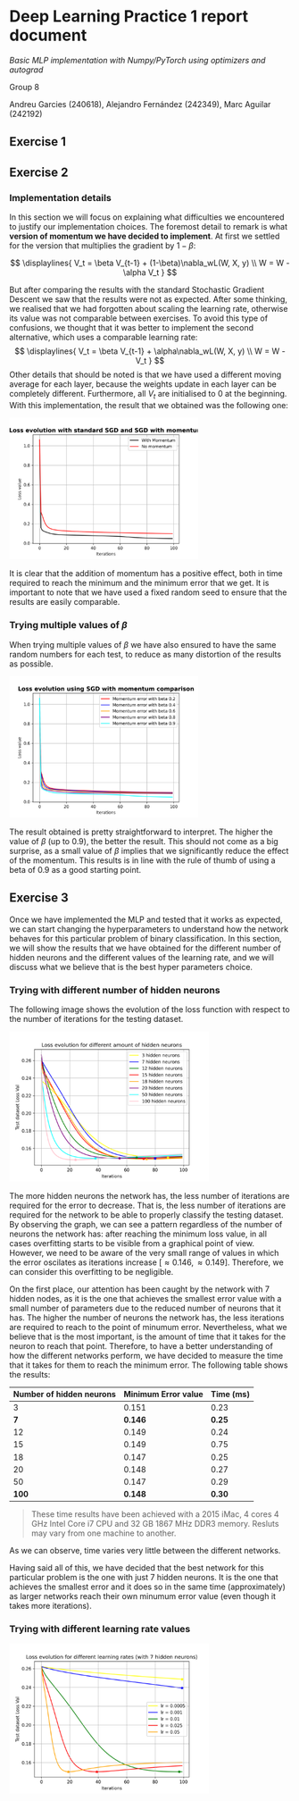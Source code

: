 # Deep Learning Practice 1 report document

*Basic MLP implementation with Numpy/PyTorch using optimizers and autograd*

Group 8

Andreu Garcies (240618), Alejandro Fernández (242349), Marc Aguilar (242192)

## Exercise 1

## Exercise 2

### Implementation details

In this section we will focus on explaining what difficulties we encountered to justify our implementation choices. The foremost detail to remark is what **version of momentum we have decided to implement**. At first we settled for the version that multiplies the gradient by $1 - \beta$:

$$
\displaylines{
V_t = \beta V_{t-1} + (1-\beta)\nabla_wL(W, X, y) \\
W = W - \alpha V_t
}
$$

But after comparing the results with the standard Stochastic Gradient Descent we saw that the results were not as expected. After some thinking, we realised that we had forgotten about scaling the learning rate, otherwise its value was not comparable between exercises. To avoid this type of confusions, we thought that it was better to implement the second alternative, which uses a comparable learning rate:
$$
\displaylines{
V_t = \beta V_{t-1} + \alpha\nabla_wL(W, X, y) \\
W = W - V_t
}
$$
Other details that should be noted is that we have used a different moving average for each layer, because the weights update in each layer can be completely different. Furthermore, all $V_t$ are initialised to $0$ at the beginning. With this implementation, the result that we obtained was the following one:

<img src="Results/fig6.png" alt="fig6" style="zoom: 33%;" />

It is clear that the addition of momentum has a positive effect, both in time required to reach the minimum and the minimum error that we get. It is important to note that we have used a fixed random seed to ensure that the results are easily comparable.

### Trying multiple values of $\beta$

When trying multiple values of $\beta$ we have also ensured to have the same random numbers for each test, to reduce as many distortion of the results as possible.

<img src="Results/fig7.png" alt="fig7" style="zoom:33%;" />

The result obtained is pretty straightforward to interpret. The higher the value of $\beta$ (up to $0.9$), the better the result. This should not come as a big surprise, as a small value of $\beta$ implies that we significantly reduce the effect of the momentum. This results is in line with the rule of thumb of using a beta of $0.9$ as a good starting point.

## Exercise 3

Once we have implemented the MLP and tested that it works as expected, we can start changing the hyperparameters to understand how the network behaves for this particular problem of binary classification. In this section, we will show the results that we have obtained for the different number of hidden neurons and the different values of the learning rate, and we will discuss  what we believe that is the best hyper parameters choice.

### Trying with different number of hidden neurons

The following image shows the evolution of the loss function with respect to the number of iterations for the testing dataset.

<img src="Results/fig9.png" alt="fig9" style="zoom:35%;" />

The more hidden neurons the network has, the less number of iterations are required for the error to decrease. That is, the less number of iterations are required for the network to be able to properly classify the testing dataset. By observing the graph, we can see a pattern regardless of the number of neurons the network has: after reaching the minimum loss value, in all cases overfitting starts to be visible from a graphical point of view. However, we need to be aware of the very small range of values in which the error oscilates as iterations increase $[\approx0.146, \approx 0.149]$. Therefore, we can consider this overfitting to be negligible.

On the first place, our attention has been caught by the network with $7$ hidden nodes, as it is the one that achieves the smallest error value with a small number of parameters due to the reduced number of neurons that it has. The higher the number of neurons the network has, the less iterations are required to reach to the point of minumum error. Nevertheless, what we believe that is the most important, is the amount of time that it takes for the neuron to reach that point. Therefore, to have a better understanding of how the different networks perform, we have decided to measure the time that it takes for them to reach the minimum error. The following table shows the results:

| Number of hidden neurons | Minimum Error value | Time (ms) |
| ------------------------ | ------------------- | --------- |
| 3                        | 0.151               | 0.23      |
| **7**                    | **0.146**           | **0.25**  |
| 12                       | 0.149               | 0.24      |
| 15                       | 0.149               | 0.75      |
| 18                       | 0.147               | 0.25      |
| 20                       | 0.148               | 0.27      |
| 50                       | 0.147               | 0.29      |
| **100**                  | **0.148**           | **0.30**  |

> These time results have been achieved with a 2015 iMac, 4 cores 4 GHz Intel Core i7 CPU and 32 GB 1867 MHz DDR3 memory. Resluts may vary from one machine to another.

As we can observe, time varies very little between the different networks.

Having said all of this, we have decided that the best network for this particular problem is the one with just 7 hidden neurons. It is the one that achieves the smallest error and it does so in the same time (approximately) as larger networks reach their own minumum error value (even though it takes more iterations).

### Trying with different learning rate values



<img src="Results/fig10.png" alt="fig10" style="zoom:35%;" />
